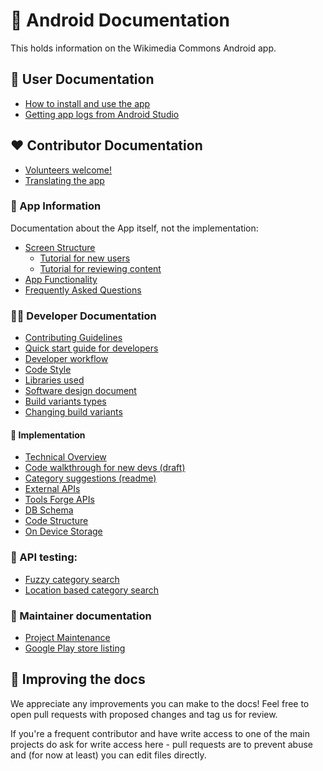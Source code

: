 # 📗 Android Documentation

This holds information on the Wikimedia Commons Android app.

## 👤 User Documentation

- [How to install and use the app](https://commons-app.github.io/index.html#usage)
- [Getting app logs from Android Studio](https://commons-app.github.io/docs.html#getting-app-logs-from-android-studio)

## ❤️ Contributor Documentation

- [Volunteers welcome!](Volunteers-welcome!.md)
- [Translating the app](Translating-the-app.md)

### 📱 App Information

Documentation about the App itself, not the implementation:

* [Screen Structure](Screen-structure.md)
  * [Tutorial for new users](Tutorial-for-new-users.md)
  * [Tutorial for reviewing content](Review-content-and-thank.md)
* [App Functionality](App-functionality.md)
* [Frequently Asked Questions](Frequently-Asked-Questions.md)

### 👩‍💻 Developer Documentation

- [Contributing Guidelines](Contributing-Guidelines.md)
- [Quick start guide for developers](Quick-start-guide-for-Developers.md)
- [Developer workflow](Developer-workflow.md)
- [Code Style](Code-style.md)
- [Libraries used](Libraries-used.md)
- [Software design document](Software-design-document.md)
- [Build variants types](/android/build-variants/Build-Variants.md)
- [Changing build variants](/android/build-variants/Changing-Build-Variants.md)

#### 🔧 Implementation

* [Technical Overview](Technical-Overview.md)
* [Code walkthrough for new devs (draft)](Code-walkthrough-for-new-devs-(draft).md)
* [Category suggestions (readme)](Category-suggestions-(readme).md)
* [External APIs](External-APIs.md)
* [Tools Forge APIs](../API)
* [DB Schema](../DB_Schema)
* [Code Structure](Code-Structure.md)
* [On Device Storage](On-Device-Storage.md)

### 🧪 API testing:

- [Fuzzy category search](Fuzzy-category-search.md)
- [Location based category search](Location-based-category-search.md)

### 🚀 Maintainer documentation

- [Project Maintenance](Project-maintenance.md)
- [Google Play store listing](Google-Play-store-listing.md)

<!-- This is copied across README.md, android/README.md - please keep them in sync! -->
## 🙌 Improving the docs

We appreciate any improvements you can make to the docs! Feel free to open pull requests with proposed changes and tag us for review.

If you're a frequent contributor and have write access to one of the main projects do ask for write access here - pull requests are to prevent abuse and (for now at least) you can edit files directly.
